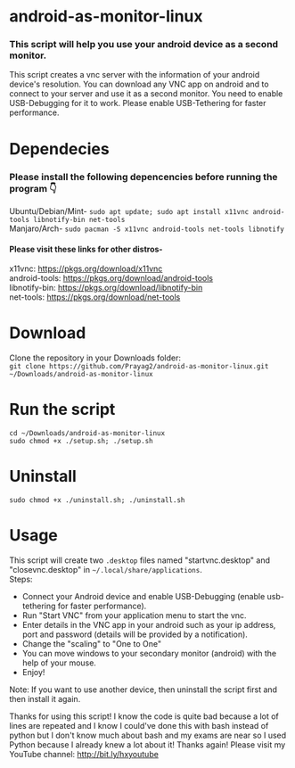 # android-as-monitor-linux  
### This script will help you use your android device as a second monitor.  
This script creates a vnc server with the information of your android device's resolution. You can download any VNC app on android and to connect to your server and use it as a second monitor. You need to enable USB-Debugging for it to work. Please enable USB-Tethering for faster performance.  
  
# Dependecies  
### Please install the following depencencies before running the program 👇  
Ubuntu/Debian/Mint- `sudo apt update; sudo apt install x11vnc android-tools libnotify-bin net-tools`  
Manjaro/Arch- `sudo pacman -S x11vnc android-tools net-tools libnotify`

#### Please visit these links for other distros-  
x11vnc: https://pkgs.org/download/x11vnc  
android-tools: https://pkgs.org/download/android-tools  
libnotify-bin: https://pkgs.org/download/libnotify-bin  
net-tools: https://pkgs.org/download/net-tools  

# Download
Clone the repository in your Downloads folder:  
`git clone https://github.com/Prayag2/android-as-monitor-linux.git ~/Downloads/android-as-monitor-linux`  
  
# Run the script  
`cd ~/Downloads/android-as-monitor-linux`    
`sudo chmod +x ./setup.sh; ./setup.sh`    

# Uninstall
`sudo chmod +x ./uninstall.sh; ./uninstall.sh`

# Usage
This script will create two `.desktop` files named "startvnc.desktop" and "closevnc.desktop" in `~/.local/share/applications`.  
Steps:
- Connect your Android device and enable USB-Debugging (enable usb-tethering for faster performance).
- Run "Start VNC" from your application menu to start the vnc.
- Enter details in the VNC app in your android such as your ip address, port and password (details will be provided by a notification).
- Change the "scaling" to "One to One"
- You can move windows to your secondary monitor (android) with the help of your mouse.
- Enjoy!

Note: If you want to use another device, then uninstall the script first and then install it again.

Thanks for using this script! I know the code is quite bad because a lot of lines are repeated and I know I could've done this with bash instead of python but I don't know much about bash and my exams are near so I used Python because I already knew a lot about it! Thanks again!
Please visit my YouTube channel: http://bit.ly/hxyoutube

